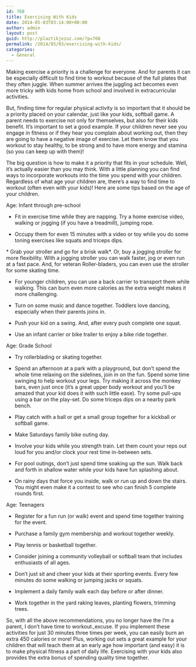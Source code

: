 ```yaml
---
id: 768
title: Exercising With Kids
date: 2014-05-03T03:14:00+00:00
author: admin
layout: post
guid: http://plaztikjezuz.com/?p=768
permalink: /2014/05/03/exercising-with-kids/
categories:
  - General
---
```

Making exercise a priority is a challenge for everyone. And for parents it can be especially difficult to find time to workout because of the full plates that they often juggle. When summer arrives the juggling act becomes even more tricky with kids home from school and involved in extracurricular activities.

But, finding time for regular physical activity is so important that it should be a priority placed on your calendar, just like your kids, softball game. A parent needs to exercise not only for themselves, but also for their kids benefit. It&#8217;s important to set a good example. If your children never see you engage in fitness or if they hear you complain about working out, then they are going to have a negative image of exercise. Let them know that you workout to stay healthy, to be strong and to have more energy and stamina (so you can keep up with them)!

The big question is how to make it a priority that fits in your schedule. Well, it&#8217;s actually easier than you may think. With a little planning you can find ways to incorporate workouts into the time you spend with your children. Regardless of what age your children are, there&#8217;s a way to find time to workout (often even with your kids)! Here are some tips based on the age of your children.

Age: Infant through pre-school

* Fit in exercise time while they are napping. Try a home exercise video, walking or jogging (if you have a treadmill), jumping rope.
      
* Occupy them for even 15 minutes with a video or toy while you do some toning exercises like squats and triceps dips.
      
\* Grab your stroller and go for a brisk walk\*. Or, buy a jogging stroller for more flexibility. With a jogging stroller you can walk faster, jog or even run at a fast pace. And, for veteran Roller-bladers, you can even use the stroller for some skating time.
      
* For younger children, you can use a back carrier to transport them while walking. This can burn even more calories as the extra weight makes it more challenging.
      
* Turn on some music and dance together. Toddlers love dancing, especially when their parents joins in.
      
* Push your kid on a swing. And, after every push complete one squat.
      
* Use an infant carrier or bike trailer to enjoy a bike ride together. 

Age: Grade School

* Try rollerblading or skating together.
      
* Spend an afternoon at a park with a playground, but don&#8217;t spend the whole time relaxing on the sidelines, join in on the fun. Spend some time swinging to help workout your legs. Try making it across the monkey bars, even just once (it&#8217;s a great upper body workout and you&#8217;ll be amazed that your kid does it with such little ease). Try some pull-ups using a bar on the play-set. Do some triceps dips on a nearby park bench.
      
* Play catch with a ball or get a small group together for a kickball or softball game.
      
* Make Saturdays family bike outing day.
      
* Involve your kids while you strength train. Let them count your reps out loud for you and/or clock your rest time in-between sets.
      
* For pool outings, don&#8217;t just spend time soaking up the sun. Walk back and forth in shallow water while your kids have fun splashing about.
      
* On rainy days that force you inside, walk or run up and down the stairs. You might even make it a contest to see who can finish 5 complete rounds first. 

Age: Teenagers

* Register for a fun run (or walk) event and spend time together training for the event.
      
* Purchase a family gym membership and workout together weekly.
      
* Play tennis or basketball together.
      
* Consider joining a community volleyball or softball team that includes enthusiasts of all ages.
      
* Don&#8217;t just sit and cheer your kids at their sporting events. Every few minutes do some walking or jumping jacks or squats.
      
* Implement a daily family walk each day before or after dinner.
      
* Work together in the yard raking leaves, planting flowers, trimming trees. 

So, with all the above recommendations, you no longer have the I&#8217;m a parent, I don&#8217;t have time to workout.,excuse. If you implement these activities for just 30 minutes three times per week, you can easily burn an extra 450 calories or more! Plus, working out sets a great example for your children that will teach them at an early age how important (and easy) it is to make physical fitness a part of daily life. Exercising with your kids also provides the extra bonus of spending quality time together.